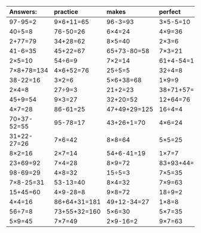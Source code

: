 | Answers: | practice | makes | perfect | ! |
| :--- | :--- | :--- | :--- | :--- |
| 97-95=2 | 9×6+11=65 | 96-3=93 | 3×5-5=10 | 94+4+71=169 | 
| 40÷5=8 | 76-50=26 | 6×4=24 | 4×9=36 | 18+88-36=70 | 
| 2+77=79 | 34+28=62 | 8×5=40 | 2×3=6 | 2×3-4=2 | 
| 41-6=35 | 45+22=67 | 65+73-80=58 | 7×3=21 | 16+13=29 | 
| 2×5=10 | 54÷6=9 | 7×2=14 | 61+4-54=11 | 6×3+25=43 | 
| 7×8+78=134 | 4×6+52=76 | 25÷5=5 | 32÷4=8 | 2×6=12 | 
| 38-22=16 | 3×2=6 | 5×6+38=68 | 1×9=9 | 18÷3=6 | 
| 2×4=8 | 27÷9=3 | 21+2=23 | 38+71+57=166 | 72÷9=8 | 
| 45+9=54 | 9×3=27 | 32+20=52 | 12+64=76 | 6×5=30 | 
| 4×7=28 | 86-61=25 | 47+49+29=125 | 16÷4=4 | 7×7-28=21 | 
| 70+37-52=55 | 95-78=17 | 43+26+1=70 | 4×6=24 | 4×5=20 | 
| 31+22-27=26 | 7×6=42 | 8×8=64 | 5×5=25 | 9×4+7=43 | 
| 8×2=16 | 2×7=14 | 54+6-41=19 | 1×7=7 | 9×6=54 | 
| 23+69=92 | 7×4=28 | 8×9=72 | 83+93+44=220 | 57+31+53=141 | 
| 98-69=29 | 4×8=32 | 15÷5=3 | 7×5=35 | 67+6-16=57 | 
| 7×8-25=31 | 53-13=40 | 8×4=32 | 7×9=63 | 29+36=65 | 
| 15+45=60 | 4×9-28=8 | 9×8=72 | 18÷9=2 | 6×3=18 | 
| 4×4=16 | 86+64+31=181 | 49+12-34=27 | 1×8=8 | 57+18+37=112 | 
| 56÷7=8 | 73+55+32=160 | 5×6=30 | 5×7=35 | 36÷9=4 | 
| 5×9=45 | 7×7=49 | 2×9-16=2 | 9×7=63 | 24÷6=4 | 
